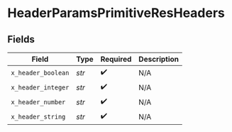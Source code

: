 # HeaderParamsPrimitiveResHeaders


## Fields

| Field              | Type               | Required           | Description        |
| ------------------ | ------------------ | ------------------ | ------------------ |
| `x_header_boolean` | *str*              | :heavy_check_mark: | N/A                |
| `x_header_integer` | *str*              | :heavy_check_mark: | N/A                |
| `x_header_number`  | *str*              | :heavy_check_mark: | N/A                |
| `x_header_string`  | *str*              | :heavy_check_mark: | N/A                |